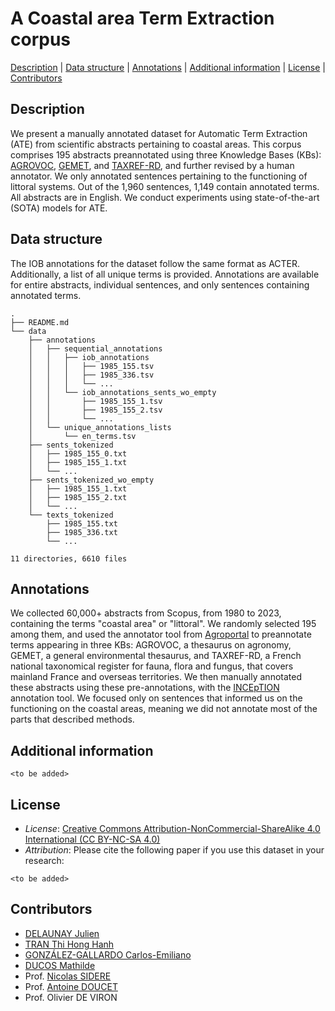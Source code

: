 # A Coastal area Term Extraction corpus

[Description](#Description) | [Data structure](#Data_structure) | [Annotations](#Annotations) | [Additional information](#Additional_information) | [License](#License) | [Contributors](#contributors)

## <a name="Description"></a> Description

We present a manually annotated dataset for Automatic Term Extraction (ATE) from scientific abstracts pertaining to coastal areas. This corpus comprises 195 abstracts preannotated using three Knowledge Bases (KBs): [AGROVOC](https://agrovoc.fao.org/browse/agrovoc/en/), [GEMET](https://www.eionet.europa.eu/gemet/en/about/), and [TAXREF-RD](https://inpn.mnhn.fr/programme/referentiel-taxonomique-taxref?lg=en), and further revised by a human annotator. We only annotated sentences pertaining to the functioning of littoral systems. Out of the 1,960 sentences, 1,149 contain annotated terms. All abstracts are in English. We conduct experiments using state-of-the-art (SOTA) models for ATE.

## <a name="Data_structure"></a> Data structure

The IOB annotations for the dataset follow the same format as ACTER. Additionally, a list of all unique terms is provided. Annotations are available for entire abstracts, individual sentences, and only sentences containing annotated terms.

```
.
├── README.md
└── data
    ├── annotations
    │   ├── sequential_annotations
    │   │   ├── iob_annotations
    │   │   │   ├── 1985_155.tsv
    │   │   │   ├── 1985_336.tsv
    │   │   │   └── ...
    │   │   └── iob_annotations_sents_wo_empty
    │   │       ├── 1985_155_1.tsv
    │   │       ├── 1985_155_2.tsv
    │   │       └── ...
    │   └── unique_annotations_lists
    │       └── en_terms.tsv
    ├── sents_tokenized
    │   ├── 1985_155_0.txt
    │   ├── 1985_155_1.txt
    │   └── ...
    ├── sents_tokenized_wo_empty
    │   ├── 1985_155_1.txt
    │   ├── 1985_155_2.txt
    │   └── ...
    └── texts_tokenized
        ├── 1985_155.txt
        ├── 1985_336.txt
        └── ...

11 directories, 6610 files
```

## <a name="Annotations"></a> Annotations

We collected 60,000+ abstracts from Scopus, from 1980 to 2023, containing the terms "coastal area" or "littoral". We randomly selected 195 among them, and used the annotator tool from [Agroportal](https://agroportal.lirmm.fr/) to preannotate terms appearing in three KBs: AGROVOC, a thesaurus on agronomy, GEMET, a general  environmental thesaurus,  and TAXREF-RD, a French national taxonomical register for fauna, flora and fungus, that covers mainland France and overseas territories.
We then manually annotated these abstracts using these pre-annotations, with the [INCEpTION](https://inception-project.github.io/) annotation tool. We focused only on sentences that informed us on the functioning on the coastal areas, meaning we did not annotate most of the parts that described methods.

## <a name="Additional_information"></a> Additional information

```
<to be added>
```

## <a name="License"></a> License

* *License*: [Creative Commons Attribution-NonCommercial-ShareAlike 4.0 International (CC BY-NC-SA 4.0)](https://creativecommons.org/licenses/by-nc-sa/4.0/)
* *Attribution*: Please cite the following paper if you use this dataset in your research:

```
<to be added>
```

## <a name="Contributors"></a> Contributors

- [DELAUNAY Julien](https://github.com/jdelaunay)
- [TRAN Thi Hong Hanh](https://github.com/honghanhh)
- [GONZÁLEZ-GALLARDO Carlos-Emiliano](https://github.com/cic4k)
- [DUCOS Mathilde](https://github.com/mducos)
- Prof. [Nicolas SIDERE](https://github.com/nsidere)
- Prof. [Antoine DOUCET](https://github.com/antoinedoucet)
- Prof. Olivier DE VIRON

